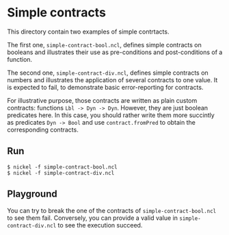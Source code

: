 # Simple contracts

This directory contain two examples of simple contrtacts.

The first one, `simple-contract-bool.ncl`, defines simple contracts on booleans
and illustrates their use as pre-conditions and post-conditions of a function.

The second one, `simple-contract-div.ncl`, defines simple contracts on numbers
and illustrates the application of several contracts to one value. It is
expected to fail, to demonstrate basic error-reporting for contracts.

For illustrative purpose, those contracts are written as plain custom contracts:
functions `Lbl -> Dyn -> Dyn`. However, they are just boolean predicates here.
In this case, you should rather write them more succintly as predicates `Dyn ->
Bool` and use `contract.fromPred` to obtain the corresponding contracts.

## Run

```
$ nickel -f simple-contract-bool.ncl
$ nickel -f simple-contract-div.ncl
```

## Playground

You can try to break the one of the contracts of `simple-contract-bool.ncl` to
see them fail. Conversely, you can provide a valid value in
`simple-contract-div.ncl` to see the execution succeed.

